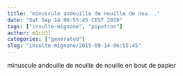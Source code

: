 ```yaml
---
title: "minuscule andouille de nouille de nou..."
date: "Sat Sep 14 06:55:45 CEST 2019"
tags: ["insulte-mignone", "pipotron"]
author: m1ch3l
categories: ["generated"]
slug: "insulte-mignone/2019-09-14-06:55:45"
---
```


minuscule andouille de nouille de nouille en bout de papier
